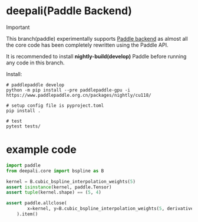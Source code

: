 # deepali(Paddle Backend)

> [!IMPORTANT]
> This branch(paddle) experimentally supports [Paddle backend](https://www.paddlepaddle.org.cn/en/install/quick?docurl=/documentation/docs/en/develop/install/pip/linux-pip_en.html)
> as almost all the core code has been completely rewritten using the Paddle API.
>
> It is recommended to install **nightly-build(develop)** Paddle before running any code in this branch.

Install:

``` shell
# paddlepaddle develop
python -m pip install --pre paddlepaddle-gpu -i https://www.paddlepaddle.org.cn/packages/nightly/cu118/

# setup config file is pyproject.toml
pip install .

# test
pytest tests/

```

# example code
``` python
import paddle
from deepali.core import bspline as B

kernel = B.cubic_bspline_interpolation_weights(5)
assert isinstance(kernel, paddle.Tensor)
assert tuple(kernel.shape) == (5, 4)

assert paddle.allclose(
        x=kernel, y=B.cubic_bspline_interpolation_weights(5, derivative=0)
    ).item()
```

